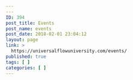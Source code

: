 ```yaml
---
---
ID: 394
post_title: Events
post_name: events
post_date: 2018-02-01 23:04:12
layout: page
link: >
  https://universalflowuniversity.com/events/
published: true
tags: [ ]
categories: [ ]
---
```

